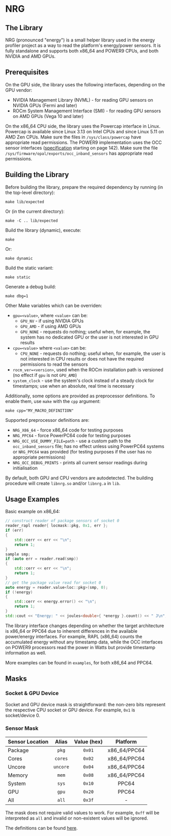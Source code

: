 # NRG

## The Library

NRG (pronounced "energy") is a small helper library used in the energy profiler project as a way to
read the platform's energy/power sensors.
It is fully standalone and supports both x86_64 and POWER9 CPUs, and both NVIDIA and AMD GPUs.

## Prerequisites

On the GPU side, the library uses the following interfaces, depending on the GPU vendor:

* NVIDIA Management Library (NVML) - for reading GPU sensors on NVIDIA GPUs (Fermi and later)
* ROCm System Management Interface (SMI) - for reading GPU sensors on AMD GPUs (Vega 10 and later)

On the x86_64 CPU side, the library uses the Powercap interface in Linux. Powercap is available since
Linux 3.13 on Intel CPUs and since Linux 5.11 on AMD Zen CPUs.
Make sure the files in `/sys/class/powercap` have appropriate read permissions.
The POWER9 implementation uses the OCC sensor interfaces
([specification](https://github.com/open-power/docs/blob/master/occ/OCC_P9_FW_Interfaces.pdf)
starting on page 142).
Make sure the file `/sys/firmware/opal/exports/occ_inband_sensors` has appropriate read permissions.

## Building the Library

Before building the library, prepare the required dependency
by running (in the top-level directory):

```shell
make lib/expected
```

Or (in the current directory):

```shell
make -C .. lib/expected
```

Build the library (dynamic), execute:

```shell
make
```

Or:

```shell
make dynamic
```

Build the static variant:

```shell
make static
```

Generate a debug build:

```shell
make dbg=1
```

Other Make variables which can be overriden:

* `gpu=<value>`, where `<value>` can be:
  * `GPU_NV` - if using NVIDIA GPUs
  * `GPU_AMD` - if using AMD GPUs
  * `GPU_NONE` - requests do nothing; useful when, for example, the system has
    no dedicated GPU or the user is not interested in GPU results
* `cpu=<value>` where `<value>` can be:
  * `CPU_NONE` - requests do nothing; useful when, for example, the user is
    not interested in CPU results or does not have the required
    permissions to read the sensors
* `rocm_ver=<version>`, used when the ROCm installation path is versioned
  (no effect if `gpu` is not `GPU_AMD`)
* `system_clock` - use the system's clock instead of a steady clock for
  timestamps; use when an absolute, real time is necessary

Additionally, some options are provided as preprocessor definitions.
To enable them, use `make` with the `cpp` argument:

```shell
make cpp="MY_MACRO_DEFINITION"
```

Supported preprocessor definitions are:

* `NRG_X86_64` - force x86_64 code for testing purposes
* `NRG_PPC64` - force PowerPC64 code for testing purposes
* `NRG_OCC_USE_DUMMY_FILE=path` - use a custom path
  to the `occ_inband_sensors` file; has no effect unless using PowerPC64 systems or
  `NRG_PPC64` was provided
  (for testing purposes if the user has no appropriate permissions)
* `NRG_OCC_DEBUG_PRINTS` - prints all current sensor readings during initialisation

By default, both GPU and CPU vendors are autodetected.
The building procedure will create `libnrg.so` and/or `libnrg.a` in `lib`.

## Usage Examples

Basic example on x86_64:

```cpp
// construct reader of package sensors of socket 0
reader_rapl reader{ locmask::pkg, 0x1, err };
if (err)
{
    std::cerr << err << "\n";
    return 1;
}
sample smp;
if (auto err = reader.read(smp))
{
    std::cerr << err << "\n";
    return 1;
}
// get the package value read for socket 0
auto energy = reader.value<loc::pkg>(smp, 0);
if (!energy)
{
    std::cerr << energy.error() << "\n";
    return 1;
}
std::cout << "Energy: " << joules<double>{ *energy }.count() << " J\n";
```

The library interface changes depending on whether the target architecture is
x86_64 or PPC64 due to inherent differences in the available power/energy
interfaces. For example, RAPL (x86_64) counts the accumulated energy without
any timestamp data, while the OCC interfaces on POWER9 processors read the power
in Watts but provide timestamp information as well.

More examples can be found in `examples`, for both x86_64 and PPC64.

## Masks

### Socket & GPU Device

Socket and GPU device mask is straightforward: the non-zero bits represent
the respective CPU socket or GPU device. For example, `0x1` is socket/device 0.

### Sensor Mask

| Sensor Location |  Alias   | Value (hex) |   Platform   |
| --------------- | :------: | :---------: | :----------: |
| Package         |  `pkg`   |   `0x01`    | x86_64/PPC64 |
| Cores           | `cores`  |   `0x02`    | x86_64/PPC64 |
| Uncore          | `uncore` |   `0x04`    | x86_64/PPC64 |
| Memory          |  `mem`   |   `0x08`    | x86_64/PPC64 |
| System          |  `sys`   |   `0x10`    |    PPC64     |
| GPU             |  `gpu`   |   `0x20`    |    PPC64     |
| All             |  `all`   |   `0x3f`    |      -       |

The mask does not require valid values to work.
For example, `0xff` will be interpreted as `all` and invalid or non-existent
values will be ignored.

The definitions can be found [here](include/nrg/constants.hpp).
